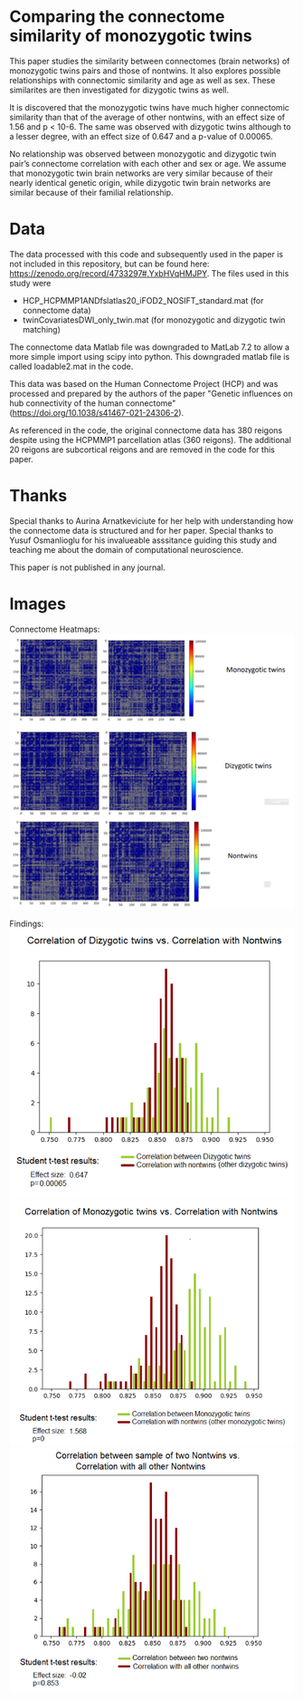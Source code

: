 # Comparing the connectome similarity of monozygotic twins

This paper studies the similarity between connectomes (brain networks) of monozygotic twins pairs and those of nontwins. It also explores possible relationships with connectomic similarity and age as well as sex. These similarites are then investigated for dizygotic twins as well.

It is discovered that the monozygotic twins have much higher connectomic similarity than that of the average of other nontwins, with an effect size of 1.56 and 
p < 10-6. The same was observed with dizygotic twins although to a lesser degree, with an effect size of 0.647 and a p-value of 0.00065. 

No relationship was observed between monozygotic and dizygotic twin pair’s connectome correlation with each other and sex or age. We assume that monozygotic twin brain 
networks are very similar because of their nearly identical genetic origin, while dizygotic twin brain networks are similar because of their familial relationship.

# Data

The data processed with this code and subsequently used in the paper is not included in this repository, but can be found here: https://zenodo.org/record/4733297#.YxbHVqHMJPY. The files used in this study were 
- HCP_HCPMMP1ANDfslatlas20_iFOD2_NOSIFT_standard.mat (for connectome data)
- twinCovariatesDWI_only_twin.mat (for monozygotic and dizygotic twin matching)

The connectome data Matlab file was downgraded to MatLab 7.2 to allow a more simple import using scipy into python. This downgraded matlab file is called loadable2.mat in the code.

This data was based on the Human Connectome Project (HCP) and was processed and prepared by the authors of the paper "Genetic influences on hub connectivity of the human connectome" (https://doi.org/10.1038/s41467-021-24306-2).

As referenced in the code, the original connectome data has 380 reigons despite using the HCPMMP1 parcellation atlas (360 reigons). The additional 20 reigons are subcortical reigons and are removed in the code for this paper.

# Thanks

Special thanks to Aurina Arnatkeviciute for her help with understanding how the connectome data is structured and for her paper.
Special thanks to Yusuf Osmanlioglu for his invalueable asssitance guiding this study and teaching me about the domain of computational neuroscience.

This paper is not published in any journal.

# Images

Connectome Heatmaps:
![Connectome Heatmaps](https://github.com/eversolea/twins-brainNetworkSimilarity/blob/main/resultsCode/connectomeHeatMaps.png)

Findings:
![](https://github.com/eversolea/twins-brainNetworkSimilarity/blob/main/resultsCode/hist_edited_dzTwins_vs_nontwins.png)
![](https://github.com/eversolea/twins-brainNetworkSimilarity/blob/main/resultsCode/hist_edited_mzTwins_vs_nontwins.png)
![](https://github.com/eversolea/twins-brainNetworkSimilarity/blob/main/resultsCode/hist_edited_nonTwins_vs_otherNontwins.png)
